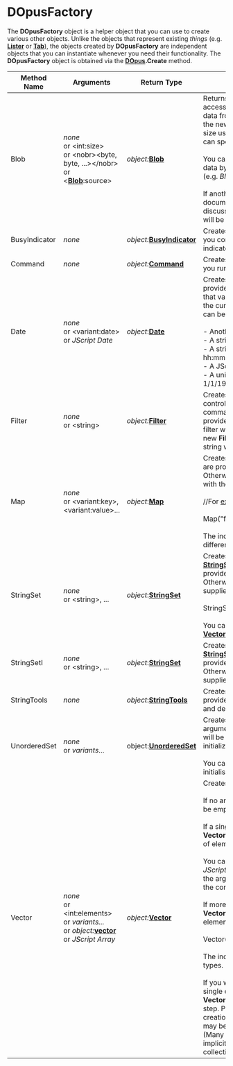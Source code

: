 # DOpusFactory

The **DOpusFactory** object is a helper object that you can use to create various other objects. Unlike the objects that represent existing *things* (e.g. **[Lister](lister.md)** or **[Tab](tab.md)**), the objects created by **DOpusFactory** are independent objects that you can instantiate whenever you need their functionality. The **DOpusFactory** object is obtained via the **[DOpus](dopus.md).Create** method.

| Method Name | **Arguments** | Return Type | Description |
| --- | --- | --- | --- |
| Blob | *none*  <br />or \<int:size\>  <br />or \<nobr\>\<byte, byte, ...\>\</nobr\>  <br />or \<**[Blob](blob.md)**:source\> | *object:***[Blob](blob.md)** | Returns a new **[Blob](blob.md)** object, that lets you access and manipulate a chunk of binary data from a script. If no parameters are given the new **Blob** will be empty - you can set its size using the **resize** method - otherwise you can specify the initial size as a parameter.<br /><br />You can also create a **Blob** pre-filled with data by specifying the actual byte values (e.g. *Blob(72,69,76,76,79)*).<br /><br />If another **Blob** (or an array - see the documentation on the **Blob** object for a discussion of this) is given then the new **Blob** will be created as a copy of the existing one. |
| BusyIndicator | *none* | *object:***[BusyIndicator](busyindicator.md)** | Creates a new **[BusyIndicator](busyindicator.md)** object, that lets you control the breadcrumbs bar busy indicator from your script. |
| Command | *none* | *object:***[Command](command.md)** | Creates a new **[Command](command.md)** object, that lets you run Opus commands from a script. |
| Date | *none*  <br />or \<variant:date\>  <br />or *JScript Date* | *object*:**[Date](date.md)** | Creates a new **[Date](date.md)** object. If a date value is provided the new object will be initialized to that value, otherwise the date will be set to the current local time. The provided value can be one of the following:<br /><br />- Another **Date** object<br />- A string in the form "yyyymmdd"<br />- A string in the form "yyyy-mm-dd hh:mm:ss.mmm" (or part thereof)<br />- A JScript **Date** object<br />- A unix epoch time value (seconds since 1/1/1970). |
| Filter | *none*  <br />or \<string\> | *object:***[Filter](filter.md)** | Creates a new **[Filter](filter.md)** object, which lets you control recursive filtering when running commands from scripts. You can optionally provide a [textual filter](/Manual/file_operations/copying_moving_and_deleting_files/filtered_operations/textual_filters.md) string to initialise the filter with. Check the **valid** property of the new **Filter** object to find out whether this string was parsed successfully or not. |
| Map | *none*  <br />or \<variant:key\>,  <br />\<variant:value\>... | *object*:**[Map](map.md)** | Creates a new **[Map](map.md)** object. If no arguments are provided, the **Map** will be empty. Otherwise, the **Map** will be pre-initialized with the supplied key/value pairs.<br /><br />//For <example://><br /><br />    Map("firstname","fred","lastname","bloggs");<br /><br />The individual keys and values can be different types. |
| StringSet | *none*  <br />or \<string\>, ... | *object*:**[StringSet](stringset.md)** | Creates a new case-sensitive **[StringSet](stringset.md)** object. If no arguments are provided, the **StringSet** will be empty. Otherwise it will be pre-initialized with the supplied strings; for example:<br /><br />    StringSet("dog","cat","pony");<br /><br />You can also pass an array of strings or **[Vector](vector.md)** object to initialise the set. |
| StringSetI | *none*  <br />or \<string\>, ... | *object*:**[StringSet](stringset.md)** | Creates a new case-insensitive **[StringSet](stringset.md)** object. If no arguments are provided, the **StringSet** will be empty. Otherwise it will be pre-initialized with the supplied strings. |
| StringTools | *none* | *object*:**[StringTools](stringtools.md)** | Creates a new **[StringTools](stringtools.md)** object, that provides helper functions for string encoding and decoding. |
| UnorderedSet | *none*  <br />or *variants*... | object:**[UnorderedSet](unorderedset.md)** | Creates a new **[UnorderedSet](unorderedset.md)** object. If no arguments are provided the **UnorderedSet** will be empty. Otherwise it will be pre-initialized with the supplied elements.<br /><br />You can also pass an array or **[Vector](vector.md)** to initialise the set. |
| Vector | *none*  <br />or \<int:elements\>  <br />or *variants...*  <br />or *object:***[vector](vector.md)**  <br />or *JScript Array* | *object:***[Vector](vector.md)** | Creates a new **[Vector](vector.md)** object.<br /><br />If no arguments are provided, the **Vector** will be empty.<br /><br />If a single integer argument is provided, the **Vector** will be pre-initialized to that number of elements.<br /><br />You can also pass another **[Vector](vector.md)** or a *JScript* array, or most enumerable objects, as the argument to initialise the new **Vector** with the contents of an existing collection.<br /><br />If more than one argument is provided, the **Vector** will be pre-initialized with those elements; for example:<br /><br />    Vector("dog","cat","horse");<br /><br />The individual elements can be different types.<br /><br />If you want to create a **Vector** with just a single element, it is best to create an empty **Vector** and then add the element as a second step. Passing a single element during creation can have unexpected results, as it may be interpreted as one of the other cases. (Many of the scripting objects can be implicitly converted into integers or collections.) |

